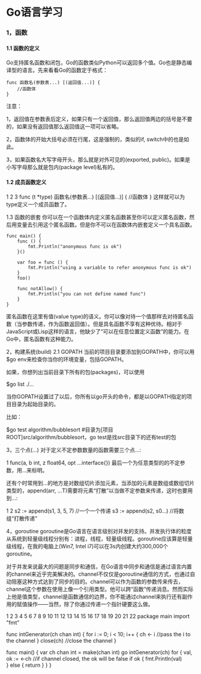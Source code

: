 Go语言学习
======

### 1，函数

#### 1.1 函数的定义
Go支持匿名函数和闭包，Go的函数类似Python可以返回多个值。Go也是静态编译型的语言。先来看看Go的函数定于格式：

```golang
func 函数名(参数表...) [(返回值...)] {
    //函数体
}
```

注意：

1，返回值在参数表后定义，如果只有一个返回值，那么返回值两边的括号是不要的，如果没有返回值那么返回值这一项可以省略。

2，函数体的开始大括号必须在行尾，这是强制的，类似的if, switch中的也是如此。

3，如果函数名大写字母开头，那么就是对外可见的(exported, public)。如果是小写字母那么就是包内(package level)私有的。

#### 1.2 成员函数定义

1
2
3
func (t *type) 函数名(参数表...) [(返回值...)] {
    //函数体
}
这样就可以为type定义一个成员函数了。

1.3 函数的嵌套
你可以在一个函数体内定义匿名函数甚至你可以定义匿名函数，然后用变量去引用这个匿名函数。但是你不可以在函数体内嵌套定义一个具名函数。

```text
func main() {
    func () {
        fmt.Println("anonymous func is ok")
    }()
 
    var foo = func () {
        fmt.Println("using a variable to refer anonymous func is ok")
    }
    foo()
 
    func notAllow() {
        fmt.Println("you can not define named func")
    }
}
```

匿名函数在这里有值(value type)的语义。你可以像对待一个值那样去对待匿名函数（当参数传递，作为函数返回值）。但是具名函数不享有这种优待。相对于JavaScript或Lisp这样的语言，他缺少了“可以在任意位置定义函数”的能力。在Go中，匿名函数有这种能力。

2，构建系统(build)
2.1 GOPATH
当前的项目目录要添加到GOPATH中，你可以用$go env来检查你当你的环境变量，包括GOPATH。

如果，你想列出当前目录下所有的包(packages)，可以使用

$go list ./…

当你GOPATH设置过了以后，你所有以go开头的命令，都是以GOPATH指定的项目目录为起始目录的。

比如：

$go test algorithm/bubblesort   #目录为[项目ROOT]src/algorithm/bubblesort，go test是找src目录下的还有test的包

 

3，三个点(…)
对于定义不定参数数量的函数需要三个点…:

1
func(a, b int, z float64, opt ...interface{})
最后一个为任意类型的的不定参数，用…来标明。

还有个时常用到…的地方是对数组切片添加元素，当添加的元素是数组或数组切片类型的，append(arr, …T)需要将元素“打散”以当做不定参数来传递，这时也要用到…:

1
2
s2 := append(s1, 3, 5, 7)  //一个一个传递
s3 := append(s2, s0...)    //将数组“打散传递”
 

4，goroutine
goroutine是Go语言在语言级别对并发的支持。并发执行体的粒度从系统到轻量级线程分别有：进程，线程，轻量级线程。goroutine应该算是轻量级线程，在我的电脑上(Win7, Intel i7)可以在3s内创建大约300,000个goroutine。

对于并发来说最大的问题是同步和通信，在Go语言中同步和通信是通过语言内置的channel来近乎完美解决的。channel不仅仅是goroutine通信的方式，也通过自动阻塞这种方式达到了同步的目的。channel可以作为函数的参数传来传去，channel这个参数在使用上像一个引用类型。他可以跨“函数”传递消息。然而实际上他是值类型，channel是函数通信的边界，你不能通过channel来执行还有副作用的赋值操作——当然，除了你通过传递一个指针硬要这么做。

1
2
3
4
5
6
7
8
9
10
11
12
13
14
15
16
17
18
19
20
21
22
package main 
import "fmt"
 
func intGenerator(ch chan int) {
    for i := 0; i < 10; i++ {
        ch <- i    //pass the i to the channel
    }
    close(ch)  //close the channel
}
 
func main() {
    var ch chan int = make(chan int)
    go intGenerator(ch)
    for {
        val, ok := <-ch  //if channel closed, the ok will be false
        if ok {
            fmt.Println(val)  
        } else {
            return
        }
    }
}
